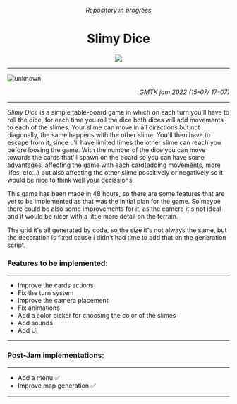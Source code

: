 
  <p align="center">
    <i>Repository in progress</i>
  </p>
  <h1 align="center">Slimy Dice</h1> 
  <p align="center">
    <img src="https://user-images.githubusercontent.com/67174666/179934022-be9bedee-8ca0-4ed4-8ff3-40c22cb404be.png"/>   
  </p>
  

---

![unknown](https://user-images.githubusercontent.com/67174666/179720651-f0a85e66-1c45-4d4a-b9e6-b7aa11486dbe.png)
<p align="right">
  <i>GMTK jam 2022 (15-07/ 17-07)</i>
</p>

---
_Slimy Dice_ is a simple table-board game in which on each turn you'll have to roll the dice,
for each time you roll the dice both dices will add movements to each of the slimes.
Your slime can move in all directions but not diagonally, the same happens with the other slime.
You'll then have to escape from it, since u'll have limited times the other slime can reach you before loosing the game. With the number of the dice you can move towards the cards that'll spawn on the board so you can have some advantages, affecting the game with each card(adding movements, more lifes, etc...) but also affecting the other slime possitively or negatively so it would be nice to think well your decissions.

This game has been made in 48 hours, so there are some features that are yet to be implemented as that was the initial plan for the game. So maybe there could be also some improvements for it, as the camera it's not ideal and it would be nicer with a little more detail on the terrain.

The grid it's all generated by code, so the size it's not always the same, but the decoration is fixed cause i didn't had time to add that on the generation script.

### Features to be implemented:
---
- Improve the cards actions
- Fix the turn system
- Improve the camera placement
- Fix animations
- Add a color picker for choosing the color of the slimes
- Add sounds
- Add UI
---
### Post-Jam implementations:
---
- Add a menu ✅
- Improve map generation ✅
---

